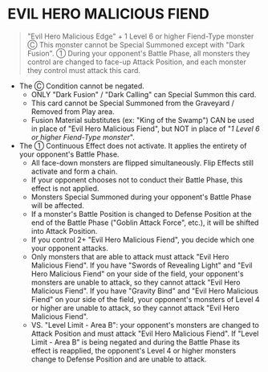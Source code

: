 
# EVIL HERO MALICIOUS FIEND  
> "Evil Hero Malicious Edge" + 1 Level 6 or higher Fiend-Type monster  
Ⓒ This monster cannot be Special Summoned except with "Dark Fusion". ① During your opponent's Battle Phase, all monsters they control are changed to face-up Attack Position, and each monster they control must attack this card.

*   The Ⓒ Condition cannot be negated.
    *   ONLY "Dark Fusion" / "Dark Calling" can Special Summon this card.
    *   This card cannot be Special Summoned from the Graveyard / Removed from Play area.
    *   Fusion Material substitutes (ex: "King of the Swamp") CAN be used in place of "Evil Hero Malicious Fiend", but NOT in place of "_1 Level 6 or higher Fiend-Type monster_".
*   The ① Continuous Effect does not activate. It applies the entirety of your opponent's Battle Phase.
    *   All face-down monsters are flipped simultaneously. Flip Effects still activate and form a chain.
    *   If your opponent chooses not to conduct their Battle Phase, this effect is not applied.
    *   Monsters Special Summoned during your opponent's Battle Phase will be affected.
    *   If a monster's Battle Position is changed to Defense Position at the end of the Battle Phase ("Goblin Attack Force", etc.), it will be shifted into Attack Position.
    *   If you control 2+ "Evil Hero Malicious Fiend", you decide which one your opponent attacks.
    *   Only monsters that are able to attack must attack "Evil Hero Malicious Fiend". If you have "Swords of Revealing Light" and "Evil Hero Malicious Fiend" on your side of the field, your opponent's monsters are unable to attack, so they cannot attack "Evil Hero Malicious Fiend". If you have "Gravity Bind" and "Evil Hero Malicious Fiend" on your side of the field, your opponent's monsters of Level 4 or higher are unable to attack, so they cannot attack "Evil Hero Malicious Fiend".
    *   VS. "Level Limit - Area B": your opponent's monsters are changed to Attack Position and must attack "Evil Hero Malicious Fiend". If "Level Limit - Area B" is being negated and during the Battle Phase its effect is reapplied, the opponent's Level 4 or higher monsters change to Defense Position and are unable to attack.

  